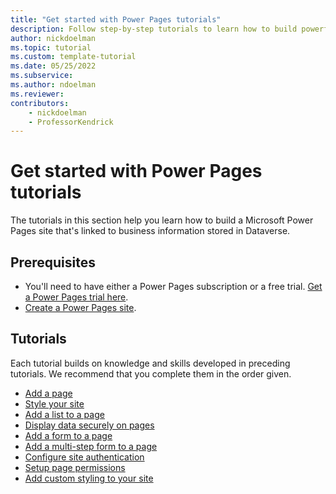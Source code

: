```yaml
---
title: "Get started with Power Pages tutorials"
description: Follow step-by-step tutorials to learn how to build powerful sites using Power Pages.
author: nickdoelman
ms.topic: tutorial
ms.custom: template-tutorial
ms.date: 05/25/2022
ms.subservice:
ms.author: ndoelman 
ms.reviewer: 
contributors:
    - nickdoelman
    - ProfessorKendrick
---
```


<!-- General notes about the tutorials:
- Walk through each step of the tutorials as if you were a brand-new user. Does every step make sense? Is everything the user needs to know included in the instructions?
- The screenshots aren't really very useful. There's a lot of empty space shown. Some are included just to highlight things that are pretty obvious without them, like commands and icons.
- Since each tutorial builds on the previous ones by design, maybe don't have prereqs that imply each tutorial stands alone. I don't think you need to remind people to get a Power Pages license and create a site before starting every tutorial. I think it *would* be helpful to refer to previous tutorials.
 -->
# Get started with Power Pages tutorials

The tutorials in this section help you learn how to build a Microsoft Power Pages site that's linked to business information stored in Dataverse.

## Prerequisites

- You'll need to have either a Power Pages subscription or a free trial. [Get a Power Pages trial here](trial-signup.md).
- [Create a Power Pages site](create-manage.md).

## Tutorials

Each tutorial builds on knowledge and skills developed in preceding tutorials. We recommend that you complete them in the order given.

- [Add a page](tutorial-add-webpage.md)
- [Style your site](tutorial-style-site.md)
- [Add a list to a page](tutorial-add-list-to-page.md)
- [Display data securely on pages](tutorial-display-data-securely.md)
- [Add a form to a page](tutorial-add-form-to-page.md)
- [Add a multi-step form to a page](tutorial-add-multi-step-form.md)
- [Configure site authentication](tutorial-setup-site-authentication.md)
- [Setup page permissions](tutorial-setup-page-permissions.md)
- [Add custom styling to your site](tutorial-add-custom-style.md)
